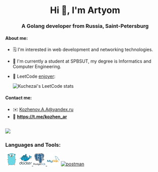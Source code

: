 <h1 align="center">Hi 👋, I'm Artyom</h1>
<h3 align="center">A Golang developer from Russia, Saint-Petersburg</h3>

#### About me:
- 🗒️ I'm interested in web development and networking technologies.
- 🏫 I'm </a> currently a student at SPBSUT, my degree is Informatics and Computer Engineering.
- 🌚 LeetCode <a href="https://www.leetcode.com/kuchezai">enjoyer</a>:

  ![Kuchezai's LeetCode stats](https://leetcode-stats-six.vercel.app/api?username=Kuchezai&theme=dark)
#### Contact me:
- ✉️ Kozhenov.A.A@yandex.ru
- 📲 **https://t.me/kozhen_ar**





<h2 align="center"></h1>

![](https://github-profile-summary-cards.vercel.app/api/cards/profile-details?username=Kuchezai&theme=solarized_dark)

<h3 align="left">Languages and Tools:</h3>
<p align="left"><a href="https://golang.org" target="_blank" rel="noreferrer"> <img src="https://raw.githubusercontent.com/devicons/devicon/master/icons/go/go-original.svg" alt="go" width="40" height="40"/></a> <a href="https://www.docker.com/" target="_blank" rel="noreferrer"> <img src="https://raw.githubusercontent.com/devicons/devicon/master/icons/docker/docker-original-wordmark.svg" alt="docker" width="40" height="40"/> </a>  <a href="https://www.mysql.com/" target="_blank" rel="noreferrer"><a href="https://www.postgresql.org" target="_blank" rel="noreferrer"> <img src="https://raw.githubusercontent.com/devicons/devicon/master/icons/postgresql/postgresql-original-wordmark.svg" alt="postgresql" width="40" height="40"/> </a>  <img src="https://raw.githubusercontent.com/devicons/devicon/master/icons/mysql/mysql-original-wordmark.svg" alt="mysql" width="40" height="40"/> </a> <a href="https://postman.com" target="_blank" rel="noreferrer"> <img src="https://www.vectorlogo.zone/logos/getpostman/getpostman-icon.svg" alt="postman" width="40" height="40"/> </a> </p>
